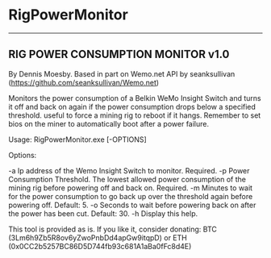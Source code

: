 # RigPowerMonitor
----------------------------------
RIG POWER CONSUMPTION MONITOR v1.0
----------------------------------

By Dennis Moesby. Based in part on Wemo.net API by seanksullivan (https://github.com/seanksullivan/Wemo.net)

Monitors the power consumption of a Belkin WeMo Insight Switch and turns it off and back on again
if the power consumption drops below a specified threshold. useful to force a mining rig to reboot if it hangs.
Remember to set bios on the miner to automatically boot after a power failure.

Usage: RigPowerMonitor.exe [-OPTIONS]

Options:

-a   Ip address of the Wemo Insight Switch to monitor. Required.
-p   Power Consumption Threshold. The lowest allowed power consumption of the mining rig before powering off and back on. Required.
-m   Minutes to wait for the power consumption to go back up over the threshold again before powering off. Default: 5.
-o   Seconds to wait before powering back on after the power has been cut. Default: 30.
-h   Display this help.

This tool is provided as is. If you like it, consider donating:
BTC (3Lm6h9Zb5R8ov6yZwoPnbDd4apGw9itqpD) or ETH (0x0CC2b5257BC86D5D744fb93c681A1aBa0fFc8d4E)

